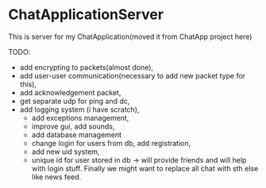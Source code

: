 # ChatApplicationServer
This is server for my ChatApplication(moved it from ChatApp project here)
 
 TODO:
   * add encrypting to packets(almost done), 
   * add user-user communication(necessary to add new packet type for this),
   * add acknowledgement packet,
   * get separate udp for ping and dc,
   * add logging system (i have scratch),
	 * add exceptions management,
	 * improve gui, add sounds,
	 * add database management
	 * change login for users from db, add registration, 
	 * add new uid system,
	 * unique id for user stored in db -> will provide friends and will help with login stuff. 
	   Finally we might want to replace all chat with sth else like news feed.
